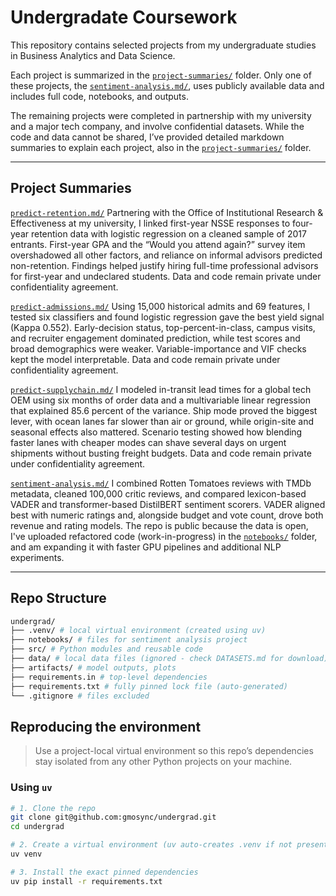 # Undergradate Coursework

This repository contains selected projects from my undergraduate studies in Business Analytics and Data Science. 

Each project is summarized in the [`project-summaries/`](./project-summaries/) folder. Only one of these projects, the [`sentiment-analysis.md/`](./project-summaries/sentiment-analysis.md/), uses publicly available data and includes full code, notebooks, and outputs.

The remaining projects were completed in partnership with my university and a major tech company, and involve confidential datasets. While the code and data cannot be shared, I’ve provided detailed markdown summaries to explain each project, also in the [`project-summaries/`](./project-summaries/) folder.

---
## Project Summaries

[`predict-retention.md/`](./project-summaries/predict-retention.md/)
Partnering with the Office of Institutional Research & Effectiveness at my university, I linked first-year NSSE responses to four-year retention data with logistic regression on a cleaned sample of 2017 entrants. First-year GPA and the “Would you attend again?” survey item overshadowed all other factors, and reliance on informal advisors predicted non-retention. Findings helped justify hiring full-time professional advisors for first-year and undeclared students. Data and code remain private under confidentiality agreement.

[`predict-admissions.md/`](./project-summaries/predict-admissions.md/)
Using 15,000 historical admits and 69 features, I tested six classifiers and found logistic regression gave the best yield signal (Kappa 0.552). Early-decision status, top-percent-in-class, campus visits, and recruiter engagement dominated prediction, while test scores and broad demographics were weaker. Variable-importance and VIF checks kept the model interpretable. Data and code remain private under confidentiality agreement.

[`predict-supplychain.md/`](./project-summaries/predict-supplychain.md/)
I modeled in-transit lead times for a global tech OEM using six months of order data and a multivariable linear regression that explained 85.6 percent of the variance. Ship mode proved the biggest lever, with ocean lanes far slower than air or ground, while origin-site and seasonal effects also mattered. Scenario testing showed how blending faster lanes with cheaper modes can shave several days on urgent shipments without busting freight budgets. Data and code remain private under confidentiality agreement.

[`sentiment-analysis.md/`](./project-summaries/sentiment-analysis.md/)
I combined Rotten Tomatoes reviews with TMDb metadata, cleaned 100,000 critic reviews, and compared lexicon-based VADER and transformer-based DistilBERT sentiment scorers. VADER aligned best with numeric ratings and, alongside budget and vote count, drove both revenue and rating models. The repo is public because the data is open, I've uploaded refactored code (work-in-progress) in the [`notebooks/`](./notebooks/) folder, and am expanding it with faster GPU pipelines and additional NLP experiments.

---

## Repo Structure

```bash
undergrad/
├── .venv/ # local virtual environment (created using uv)
├── notebooks/ # files for sentiment analysis project
├── src/ # Python modules and reusable code
├── data/ # local data files (ignored - check DATASETS.md for download)
├── artifacts/ # model outputs, plots
├── requirements.in # top-level dependencies
├── requirements.txt # fully pinned lock file (auto-generated)
└── .gitignore # files excluded
```

## Reproducing the environment

> Use a project-local virtual environment so this repo’s
> dependencies stay isolated from any other Python projects on your machine.

### Using `uv`

```bash
# 1. Clone the repo
git clone git@github.com:gmosync/undergrad.git
cd undergrad

# 2. Create a virtual environment (uv auto-creates .venv if not present)
uv venv

# 3. Install the exact pinned dependencies
uv pip install -r requirements.txt
```
